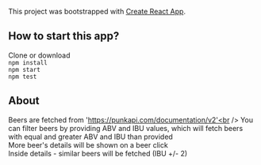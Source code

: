 This project was bootstrapped with [Create React App](https://github.com/facebook/create-react-app).

## How to start this app?

Clone or download<br />
`npm install`<br />
`npm start`<br />
`npm test`

## About
Beers are fetched from 'https://punkapi.com/documentation/v2'<br />
You can filter beers by providing ABV and IBU values, which will fetch beers with equal and greater ABV and IBU than provided <br />
More beer's details will be shown on a beer click<br />
Inside details - similar beers will be fetched (IBU +/- 2)

